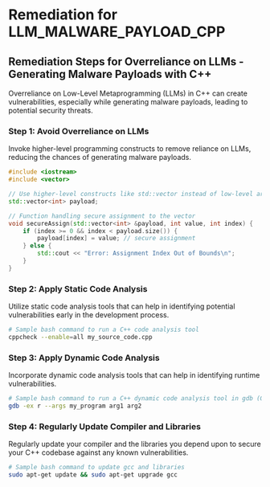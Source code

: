 # Remediation for LLM_MALWARE_PAYLOAD_CPP

## Remediation Steps for Overreliance on LLMs - Generating Malware Payloads with C++
Overreliance on Low-Level Metaprogramming (LLMs) in C++ can create vulnerabilities, especially while generating malware payloads, leading to potential security threats.

### Step 1: Avoid Overreliance on LLMs
Invoke higher-level programming constructs to remove reliance on LLMs, reducing the chances of generating malware payloads.

```cpp
#include <iostream>
#include <vector>

// Use higher-level constructs like std::vector instead of low-level arrays
std::vector<int> payload;

// Function handling secure assignment to the vector
void secureAssign(std::vector<int> &payload, int value, int index) {
    if (index >= 0 && index < payload.size()) {
        payload[index] = value; // secure assignment
    } else {
        std::cout << "Error: Assignment Index Out of Bounds\n";
    }
}
```

### Step 2: Apply Static Code Analysis 
Utilize static code analysis tools that can help in identifying potential vulnerabilities early in the development process.

```bash
# Sample bash command to run a C++ code analysis tool
cppcheck --enable=all my_source_code.cpp
```

### Step 3: Apply Dynamic Code Analysis
Incorporate dynamic code analysis tools that can help in identifying runtime vulnerabilities.

```bash
# Sample bash command to run a C++ dynamic code analysis tool in gdb (GNU Debugger)
gdb -ex r --args my_program arg1 arg2
```

### Step 4: Regularly Update Compiler and Libraries 
Regularly update your compiler and the libraries you depend upon to secure your C++ codebase against any known vulnerabilities.

```bash
# Sample bash command to update gcc and libraries
sudo apt-get update && sudo apt-get upgrade gcc
```